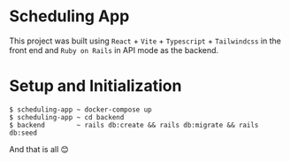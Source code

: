 # Scheduling App

This project was built using `React` + `Vite` + `Typescript` + `Tailwindcss` in the front end and `Ruby on Rails` in API mode as the backend.

# Setup and Initialization

```
$ scheduling-app ~ docker-compose up
$ scheduling-app ~ cd backend
$ backend        ~ rails db:create && rails db:migrate && rails db:seed
```

And that is all 😊
